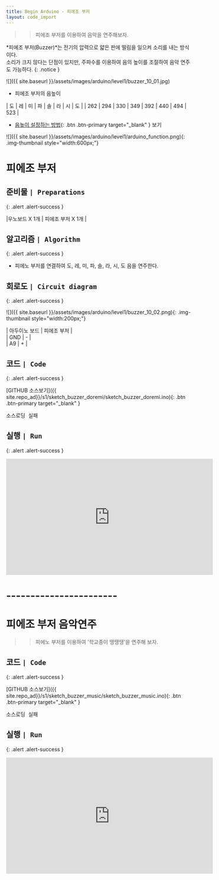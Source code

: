```yaml
---
title: Begin Arduino - 피에조 부저
layout: code_import
---
```


>> 피에조 부저를 이용하여 음악을 연주해보자.

*피에조 부저(Buzzer)*는 전기의 압력으로 얇은 판에 떨림을 일으켜 소리를 내는 방식이다.    
소리가 크지 않다는 단점이 있지만, 주파수를 이용하여 음의 높이를 조절하여 음악 연주도 가능하다.
{: .notice }

![]({{ site.baseurl }}/assets/images/arduino/level1/buzzer_10_01.jpg)

+ 피에조 부저의 음높이     

| 도 | 레 | 미 | 파 | 솔 | 라 | 시 | 도 | 
| 262 | 294 | 330 | 349 | 392 | 440 | 494 | 523 | 

+ [음높이 설정하는 방법](https://www.arduino.cc/reference/en/){: .btn .btn-primary target="_blank" } 보기    

![]({{ site.baseurl }}/assets/images/arduino/level1/arduino_function.png){: .img-thumbnail style="width:600px;"}    
# 피에조 부저 

## 준비물 `| Preparations`
{: .alert .alert-success }
 
|우노보드 X 1개 | 피에조 부저 X 1개 |  


## 알고리즘 `| Algorithm`
{: .alert .alert-success }

+ 피에노 부저를 연결하여 도, 레, 미, 파, 솔, 라, 시, 도 음을 연주한다.    

## 회로도 `| Circuit diagram`
{: .alert .alert-success }
    
![]({{ site.baseurl }}/assets/images/arduino/level1/buzzer_10_02.png){: .img-thumbnail style="width:200px;"} 
    

| 아두이노 보드 | 피에조 부저 |  
| GND | - |  
| A9 | +  |  


## 코드 `| Code`
{: .alert .alert-success }


[GITHUB 소스보기]({{ site.repo_ad}}/s1/sketch_buzzer_doremi/sketch_buzzer_doremi.ino){: .btn .btn-primary target="_blank" }

<pre id="show1" class="show-json-from-git">소스로딩 실패</pre>
<script>showJsonFromGit('{{ site.repo_ad_raw }}/s1/sketch_buzzer_doremi/sketch_buzzer_doremi.ino', 'show1', '500px');</script>


## 실행 `| Run`
{: .alert .alert-success }
<iframe width="560" height="315" src="https://www.youtube.com/embed/U8lzo1Y_nX4" title="YouTube video player" frameborder="0" allow="accelerometer; autoplay; clipboard-write; encrypted-media; gyroscope; picture-in-picture" allowfullscreen></iframe>

# -----------------------    

# 피에조 부저 음악연주

>> 피에노 부저를 이용하여 '학교종이 땡땡땡'을 연주해 보자.    

## 코드 `| Code`
{: .alert .alert-success }
   

[GITHUB 소스보기]({{ site.repo_ad}}/s1/sketch_buzzer_music/sketch_buzzer_music.ino){: .btn .btn-primary target="_blank" }

<pre id="show2" class="show-json-from-git">소스로딩 실패</pre>
<script>showJsonFromGit('{{ site.repo_ad_raw }}/s1/sketch_buzzer_music/sketch_buzzer_music.ino', 'show2', '500px');</script>


## 실행 `| Run`
{: .alert .alert-success }

<iframe width="560" height="315" src="https://www.youtube.com/embed/MM0K4SxVdOk" title="YouTube video player" frameborder="0" allow="accelerometer; autoplay; clipboard-write; encrypted-media; gyroscope; picture-in-picture" allowfullscreen></iframe>

